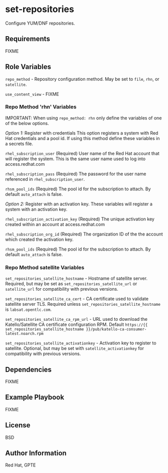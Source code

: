# set-repositories

Configure YUM/DNF repositories.

## Requirements

FIXME

## Role Variables

`repo_method` - Repository configuration method. May be set to `file`, `rhn`, or `satellite`.

`use_content_view` - FIXME

### Repo Method 'rhn' Variables

IMPORTANT: When using `repo_method: rhn` only define the variables of one of the below options.

*Option 1:* Register with credentials
This option registers a system with Red Hat credentials and a pool id.
If using this method define these variables in a secrets file.

`rhel_subscription_user` (Required)
User name of the Red Hat account that will register the system.
This is the same user name used to log into access.redhat.com

`rhel_subscription_pass` (Required)
The password for the user name referenced in `rhel_subscription_user`.

`rhsm_pool_ids` (Required)
The pool id for the subscription to attach. By default `auto_attach` is false.

*Option 2:* Register with an activation key.
These variables will register a system with an activation key.

`rhel_subscription_activation_key` (Required)
The unique activation key created within an account at access.redhat.com

`rhel_subscription_org_id` (Required)
The organization ID of the the account which created the activation key.

`rhsm_pool_ids` (Required)
The pool id for the subscription to attach. By default `auto_attach` is false.

### Repo Method satellite Variables

`set_repositories_satellite_hostname` -
Hostname of satellite server.
Required, but may be set as `set_repositories_satellite_url` or `satellite_url` for compatibility with previous versions.

`set_repositories_satellite_ca_cert` -
CA certificate used to validate satellite server TLS.
Required unless `set_repositories_satellite_hostname` is `labsat.opentlc.com`.

`set_repositories_satellite_ca_rpm_url` -
URL used to download the Katello/Satellite CA certificate configuration RPM.
Default `https://{{ set_repositories_satellite_hostname }}/pub/katello-ca-consumer-latest.noarch.rpm`

`set_repositories_satellite_activationkey` -
Activation key to register to satellite. Optional, but may be set with `satellite_activationkey` for compatibility with previous versions.

## Dependencies

FIXME

## Example Playbook

FIXME

License
-------

BSD

Author Information
------------------

Red Hat, GPTE
